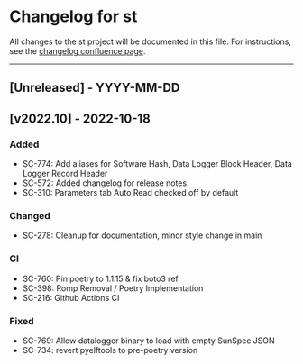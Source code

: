 # Changelog for st

All changes to the st project will be documented in this file.
For instructions, see the [changelog confluence page](https://epcpower.atlassian.net/l/c/zM7wz0at).

-------------------------------------------------------------------------------

## [Unreleased] - YYYY-MM-DD

## [v2022.10] - 2022-10-18

### Added

- SC-774: Add aliases for Software Hash, Data Logger Block Header, Data Logger Record Header
- SC-572: Added changelog for release notes.
- SC-310: Parameters tab Auto Read checked off by default

### Changed

- SC-278: Cleanup for documentation, minor style change in main

### CI

- SC-760: Pin poetry to 1.1.15 & fix boto3 ref
- SC-398: Romp Removal / Poetry Implementation
- SC-216: Github Actions CI

### Fixed

- SC-769: Allow datalogger binary to load with empty SunSpec JSON
- SC-734: revert pyelftools to pre-poetry version

